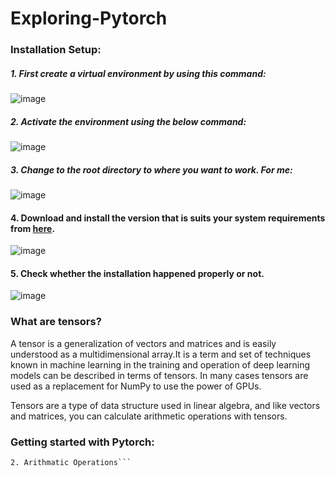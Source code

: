 # Exploring-Pytorch

### Installation Setup:
##### 1. First create a virtual environment by using this command:
![image](https://user-images.githubusercontent.com/75041273/135676344-cc2d6c79-7da4-42c6-9389-882fd3481435.png)
##### 2. Activate the environment using the below command:
![image](https://user-images.githubusercontent.com/75041273/135675950-435825a3-d7b7-41b4-8a2f-7af57e2468b2.png)
##### 3. Change to the root directory to where you want to work. For me:
![image](https://user-images.githubusercontent.com/75041273/135676036-99b3456e-4fd6-4ce9-9a8c-2b5d70428857.png)
#### 4. Download and install the version that is suits your system requirements from [here](https://pytorch.org/).
![image](https://user-images.githubusercontent.com/75041273/135676114-34fdd964-8774-417d-bdd0-efca21ee3972.png)
#### 5. Check whether the installation happened properly or not.
![image](https://user-images.githubusercontent.com/75041273/135676171-df4cd6b7-7a81-4b2d-9f55-369efd7ec7ba.png)

### What are tensors?

A tensor is a generalization of vectors and matrices and is easily understood as a multidimensional array.It is a term and set of techniques known in machine learning in the training and operation of deep learning models can be described in terms of tensors. In many cases tensors are used as a replacement for NumPy to use the power of GPUs.

Tensors are a type of data structure used in linear algebra, and like vectors and matrices, you can calculate arithmetic operations with tensors.

### Getting started with Pytorch:
```1. Converting Numpy arrays into Pytorch tensors
2. Arithmatic Operations```

